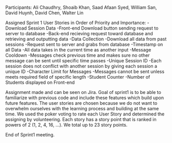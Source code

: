 Participants: Ali Chaudhry, Shoaib Khan, Saad Afaan Syed, William San, David Huynh, David Chen, Walter Lin

Assigned Sprint 1 User Stories in Order of Priority and Importance:
-Download Session Data
	-Front-end Download button sending request to server to database
	-Back-end recieving request toward database and retrieving and outputting data
-Data Collection
	-Download all data from past sessions
	-Request sent to server and grabs from database
-Timestamp on all Data
	-All data takes in the current time as another input
-Message Cooldown
	-Messages check previous time and makes sure no other message can be sent until specific time passes
-Unique Session ID
	-Each session does not conflict with another session by giving each session a unique ID
-Character Limit for Messages
	-Messages cannot be sent unless meets required field of specific length
-Student Counter
	-Number of Students displayed on Front-end

Assignment made and can be seen on Jira.
Goal of sprint1 is to be able to familiarize with previous code and include these features which build upon future features. The user stories are chosen because we do not want to overwhelm ourselves with the learning process and building at the same time. We used the poker voting to rate each User Story and determined the assigning by volunteering. Each story has a story point that is ranked in powers of 2 (1, 2, 4, 16, ...). We total up to 23 story points.

End of Sprint1 meeting.
